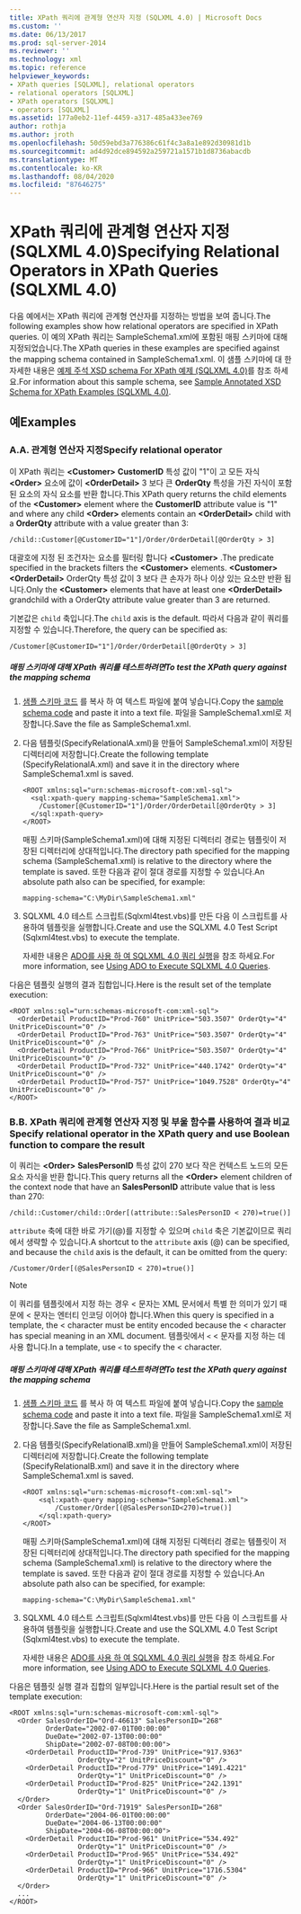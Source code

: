 ```yaml
---
title: XPath 쿼리에 관계형 연산자 지정 (SQLXML 4.0) | Microsoft Docs
ms.custom: ''
ms.date: 06/13/2017
ms.prod: sql-server-2014
ms.reviewer: ''
ms.technology: xml
ms.topic: reference
helpviewer_keywords:
- XPath queries [SQLXML], relational operators
- relational operators [SQLXML]
- XPath operators [SQLXML]
- operators [SQLXML]
ms.assetid: 177a0eb2-11ef-4459-a317-485a433ee769
author: rothja
ms.author: jroth
ms.openlocfilehash: 50d59ebd3a776386c61f4c3a8a1e892d30981d1b
ms.sourcegitcommit: ad4d92dce894592a259721a1571b1d8736abacdb
ms.translationtype: MT
ms.contentlocale: ko-KR
ms.lasthandoff: 08/04/2020
ms.locfileid: "87646275"
---
```

# <a name="specifying-relational-operators-in-xpath-queries-sqlxml-40"></a><span data-ttu-id="1232e-102">XPath 쿼리에 관계형 연산자 지정(SQLXML 4.0)</span><span class="sxs-lookup"><span data-stu-id="1232e-102">Specifying Relational Operators in XPath Queries (SQLXML 4.0)</span></span>
  <span data-ttu-id="1232e-103">다음 예에서는 XPath 쿼리에 관계형 연산자를 지정하는 방법을 보여 줍니다.</span><span class="sxs-lookup"><span data-stu-id="1232e-103">The following examples show how relational operators are specified in XPath queries.</span></span> <span data-ttu-id="1232e-104">이 예의 XPath 쿼리는 SampleSchema1.xml에 포함된 매핑 스키마에 대해 지정되었습니다.</span><span class="sxs-lookup"><span data-stu-id="1232e-104">The XPath queries in these examples are specified against the mapping schema contained in SampleSchema1.xml.</span></span> <span data-ttu-id="1232e-105">이 샘플 스키마에 대 한 자세한 내용은 [예제 주석 XSD schema For XPath 예제 &#40;SQLXML 4.0&#41;](sample-annotated-xsd-schema-for-xpath-examples-sqlxml-4-0.md)를 참조 하세요.</span><span class="sxs-lookup"><span data-stu-id="1232e-105">For information about this sample schema, see [Sample Annotated XSD Schema for XPath Examples &#40;SQLXML 4.0&#41;](sample-annotated-xsd-schema-for-xpath-examples-sqlxml-4-0.md).</span></span>  
  
## <a name="examples"></a><span data-ttu-id="1232e-106">예</span><span class="sxs-lookup"><span data-stu-id="1232e-106">Examples</span></span>  
  
### <a name="a-specify-relational-operator"></a><span data-ttu-id="1232e-107">A.</span><span class="sxs-lookup"><span data-stu-id="1232e-107">A.</span></span> <span data-ttu-id="1232e-108">관계형 연산자 지정</span><span class="sxs-lookup"><span data-stu-id="1232e-108">Specify relational operator</span></span>  
 <span data-ttu-id="1232e-109">이 XPath 쿼리는 **\<Customer>** **CustomerID** 특성 값이 "1"이 고 모든 자식 **\<Order>** 요소에 값이 **\<OrderDetail>** 3 보다 큰 **OrderQty** 특성을 가진 자식이 포함 된 요소의 자식 요소를 반환 합니다.</span><span class="sxs-lookup"><span data-stu-id="1232e-109">This XPath query returns the child elements of the **\<Customer>** element where the **CustomerID** attribute value is "1" and where any child **\<Order>** elements contain an **\<OrderDetail>** child with a **OrderQty** attribute with a value greater than 3:</span></span>  
  
```  
/child::Customer[@CustomerID="1"]/Order/OrderDetail[@OrderQty > 3]  
```  
  
 <span data-ttu-id="1232e-110">대괄호에 지정 된 조건자는 요소를 필터링 합니다 **\<Customer>** .</span><span class="sxs-lookup"><span data-stu-id="1232e-110">The predicate specified in the brackets filters the **\<Customer>** elements.</span></span> <span data-ttu-id="1232e-111">**\<Customer>** **\<OrderDetail>** OrderQty 특성 값이 3 보다 큰 손자가 하나 이상 있는 요소만 반환 됩니다.</span><span class="sxs-lookup"><span data-stu-id="1232e-111">Only the **\<Customer>** elements that have at least one **\<OrderDetail>** grandchild with a OrderQty attribute value greater than 3 are returned.</span></span>  
  
 <span data-ttu-id="1232e-112">기본값은 `child` 축입니다.</span><span class="sxs-lookup"><span data-stu-id="1232e-112">The `child` axis is the default.</span></span> <span data-ttu-id="1232e-113">따라서 다음과 같이 쿼리를 지정할 수 있습니다.</span><span class="sxs-lookup"><span data-stu-id="1232e-113">Therefore, the query can be specified as:</span></span>  
  
```  
/Customer[@CustomerID="1"]/Order/OrderDetail[@OrderQty > 3]  
```  
  
##### <a name="to-test-the-xpath-query-against-the-mapping-schema"></a><span data-ttu-id="1232e-114">매핑 스키마에 대해 XPath 쿼리를 테스트하려면</span><span class="sxs-lookup"><span data-stu-id="1232e-114">To test the XPath query against the mapping schema</span></span>  
  
1.  <span data-ttu-id="1232e-115">[샘플 스키마 코드](sample-annotated-xsd-schema-for-xpath-examples-sqlxml-4-0.md) 를 복사 하 여 텍스트 파일에 붙여 넣습니다.</span><span class="sxs-lookup"><span data-stu-id="1232e-115">Copy the [sample schema code](sample-annotated-xsd-schema-for-xpath-examples-sqlxml-4-0.md) and paste it into a text file.</span></span> <span data-ttu-id="1232e-116">파일을 SampleSchema1.xml로 저장합니다.</span><span class="sxs-lookup"><span data-stu-id="1232e-116">Save the file as SampleSchema1.xml.</span></span>  
  
2.  <span data-ttu-id="1232e-117">다음 템플릿(SpecifyRelationalA.xml)을 만들어 SampleSchema1.xml이 저장된 디렉터리에 저장합니다.</span><span class="sxs-lookup"><span data-stu-id="1232e-117">Create the following template (SpecifyRelationalA.xml) and save it in the directory where SampleSchema1.xml is saved.</span></span>  
  
    ```  
    <ROOT xmlns:sql="urn:schemas-microsoft-com:xml-sql">  
      <sql:xpath-query mapping-schema="SampleSchema1.xml">  
        /Customer[@CustomerID="1"]/Order/OrderDetail[@OrderQty > 3]  
      </sql:xpath-query>  
    </ROOT>  
    ```  
  
     <span data-ttu-id="1232e-118">매핑 스키마(SampleSchema1.xml)에 대해 지정된 디렉터리 경로는 템플릿이 저장된 디렉터리에 상대적입니다.</span><span class="sxs-lookup"><span data-stu-id="1232e-118">The directory path specified for the mapping schema (SampleSchema1.xml) is relative to the directory where the template is saved.</span></span> <span data-ttu-id="1232e-119">또한 다음과 같이 절대 경로를 지정할 수 있습니다.</span><span class="sxs-lookup"><span data-stu-id="1232e-119">An absolute path also can be specified, for example:</span></span>  
  
    ```  
    mapping-schema="C:\MyDir\SampleSchema1.xml"  
    ```  
  
3.  <span data-ttu-id="1232e-120">SQLXML 4.0 테스트 스크립트(Sqlxml4test.vbs)를 만든 다음 이 스크립트를 사용하여 템플릿을 실행합니다.</span><span class="sxs-lookup"><span data-stu-id="1232e-120">Create and use the SQLXML 4.0 Test Script (Sqlxml4test.vbs) to execute the template.</span></span>  
  
     <span data-ttu-id="1232e-121">자세한 내용은 [ADO를 사용 하 여 SQLXML 4.0 쿼리 실행](../../sqlxml/using-ado-to-execute-sqlxml-4-0-queries.md)을 참조 하세요.</span><span class="sxs-lookup"><span data-stu-id="1232e-121">For more information, see [Using ADO to Execute SQLXML 4.0 Queries](../../sqlxml/using-ado-to-execute-sqlxml-4-0-queries.md).</span></span>  
  
 <span data-ttu-id="1232e-122">다음은 템플릿 실행의 결과 집합입니다.</span><span class="sxs-lookup"><span data-stu-id="1232e-122">Here is the result set of the template execution:</span></span>  
  
```  
<ROOT xmlns:sql="urn:schemas-microsoft-com:xml-sql">  
  <OrderDetail ProductID="Prod-760" UnitPrice="503.3507" OrderQty="4" UnitPriceDiscount="0" />   
  <OrderDetail ProductID="Prod-763" UnitPrice="503.3507" OrderQty="4" UnitPriceDiscount="0" />   
  <OrderDetail ProductID="Prod-766" UnitPrice="503.3507" OrderQty="4" UnitPriceDiscount="0" />   
  <OrderDetail ProductID="Prod-732" UnitPrice="440.1742" OrderQty="4" UnitPriceDiscount="0" />   
  <OrderDetail ProductID="Prod-757" UnitPrice="1049.7528" OrderQty="4" UnitPriceDiscount="0" />   
</ROOT>  
```  
  
### <a name="b-specify-relational-operator-in-the-xpath-query-and-use-boolean-function-to-compare-the-result"></a><span data-ttu-id="1232e-123">B.</span><span class="sxs-lookup"><span data-stu-id="1232e-123">B.</span></span> <span data-ttu-id="1232e-124">XPath 쿼리에 관계형 연산자 지정 및 부울 함수를 사용하여 결과 비교</span><span class="sxs-lookup"><span data-stu-id="1232e-124">Specify relational operator in the XPath query and use Boolean function to compare the result</span></span>  
 <span data-ttu-id="1232e-125">이 쿼리는 **\<Order>** **SalesPersonID** 특성 값이 270 보다 작은 컨텍스트 노드의 모든 요소 자식을 반환 합니다.</span><span class="sxs-lookup"><span data-stu-id="1232e-125">This query returns all the **\<Order>** element children of the context node that have an **SalesPersonID** attribute value that is less than 270:</span></span>  
  
```  
/child::Customer/child::Order[(attribute::SalesPersonID < 270)=true()]  
```  
  
 <span data-ttu-id="1232e-126">`attribute` 축에 대한 바로 가기(@)를 지정할 수 있으며 `child` 축은 기본값이므로 쿼리에서 생략할 수 있습니다.</span><span class="sxs-lookup"><span data-stu-id="1232e-126">A shortcut to the `attribute` axis (@) can be specified, and because the `child` axis is the default, it can be omitted from the query:</span></span>  
  
```  
/Customer/Order[(@SalesPersonID < 270)=true()]  
```  
  
> [!NOTE]  
>  <span data-ttu-id="1232e-127">이 쿼리를 템플릿에서 지정 하는 경우 < 문자는 XML 문서에서 특별 한 의미가 있기 때문에 < 문자는 엔터티 인코딩 이어야 합니다.</span><span class="sxs-lookup"><span data-stu-id="1232e-127">When this query is specified in a template, the < character must be entity encoded because the < character has special meaning in an XML document.</span></span> <span data-ttu-id="1232e-128">템플릿에서 `<` < 문자를 지정 하는 데 사용 합니다.</span><span class="sxs-lookup"><span data-stu-id="1232e-128">In a template, use `<` to specify the < character.</span></span>  
  
##### <a name="to-test-the-xpath-query-against-the-mapping-schema"></a><span data-ttu-id="1232e-129">매핑 스키마에 대해 XPath 쿼리를 테스트하려면</span><span class="sxs-lookup"><span data-stu-id="1232e-129">To test the XPath query against the mapping schema</span></span>  
  
1.  <span data-ttu-id="1232e-130">[샘플 스키마 코드](sample-annotated-xsd-schema-for-xpath-examples-sqlxml-4-0.md) 를 복사 하 여 텍스트 파일에 붙여 넣습니다.</span><span class="sxs-lookup"><span data-stu-id="1232e-130">Copy the [sample schema code](sample-annotated-xsd-schema-for-xpath-examples-sqlxml-4-0.md) and paste it into a text file.</span></span> <span data-ttu-id="1232e-131">파일을 SampleSchema1.xml로 저장합니다.</span><span class="sxs-lookup"><span data-stu-id="1232e-131">Save the file as SampleSchema1.xml.</span></span>  
  
2.  <span data-ttu-id="1232e-132">다음 템플릿(SpecifyRelationalB.xml)을 만들어 SampleSchema1.xml이 저장된 디렉터리에 저장합니다.</span><span class="sxs-lookup"><span data-stu-id="1232e-132">Create the following template (SpecifyRelationalB.xml) and save it in the directory where SampleSchema1.xml is saved.</span></span>  
  
    ```  
    <ROOT xmlns:sql="urn:schemas-microsoft-com:xml-sql">  
        <sql:xpath-query mapping-schema="SampleSchema1.xml">  
            /Customer/Order[(@SalesPersonID<270)=true()]  
        </sql:xpath-query>  
    </ROOT>  
    ```  
  
     <span data-ttu-id="1232e-133">매핑 스키마(SampleSchema1.xml)에 대해 지정된 디렉터리 경로는 템플릿이 저장된 디렉터리에 상대적입니다.</span><span class="sxs-lookup"><span data-stu-id="1232e-133">The directory path specified for the mapping schema (SampleSchema1.xml) is relative to the directory where the template is saved.</span></span> <span data-ttu-id="1232e-134">또한 다음과 같이 절대 경로를 지정할 수 있습니다.</span><span class="sxs-lookup"><span data-stu-id="1232e-134">An absolute path also can be specified, for example:</span></span>  
  
    ```  
    mapping-schema="C:\MyDir\SampleSchema1.xml"  
    ```  
  
3.  <span data-ttu-id="1232e-135">SQLXML 4.0 테스트 스크립트(Sqlxml4test.vbs)를 만든 다음 이 스크립트를 사용하여 템플릿을 실행합니다.</span><span class="sxs-lookup"><span data-stu-id="1232e-135">Create and use the SQLXML 4.0 Test Script (Sqlxml4test.vbs) to execute the template.</span></span>  
  
     <span data-ttu-id="1232e-136">자세한 내용은 [ADO를 사용 하 여 SQLXML 4.0 쿼리 실행](../../sqlxml/using-ado-to-execute-sqlxml-4-0-queries.md)을 참조 하세요.</span><span class="sxs-lookup"><span data-stu-id="1232e-136">For more information, see [Using ADO to Execute SQLXML 4.0 Queries](../../sqlxml/using-ado-to-execute-sqlxml-4-0-queries.md).</span></span>  
  
 <span data-ttu-id="1232e-137">다음은 템플릿 실행 결과 집합의 일부입니다.</span><span class="sxs-lookup"><span data-stu-id="1232e-137">Here is the partial result set of the template execution:</span></span>  
  
```  
<ROOT xmlns:sql="urn:schemas-microsoft-com:xml-sql">  
  <Order SalesOrderID="Ord-46613" SalesPersonID="268"   
         OrderDate="2002-07-01T00:00:00"   
         DueDate="2002-07-13T00:00:00"   
         ShipDate="2002-07-08T00:00:00">  
    <OrderDetail ProductID="Prod-739" UnitPrice="917.9363"   
                 OrderQty="2" UnitPriceDiscount="0" />   
    <OrderDetail ProductID="Prod-779" UnitPrice="1491.4221"   
                 OrderQty="1" UnitPriceDiscount="0" />   
    <OrderDetail ProductID="Prod-825" UnitPrice="242.1391"   
                 OrderQty="1" UnitPriceDiscount="0" />   
  </Order>  
  <Order SalesOrderID="Ord-71919" SalesPersonID="268"  
         OrderDate="2004-06-01T00:00:00"   
         DueDate="2004-06-13T00:00:00"   
         ShipDate="2004-06-08T00:00:00">  
    <OrderDetail ProductID="Prod-961" UnitPrice="534.492"   
                 OrderQty="1" UnitPriceDiscount="0" />   
    <OrderDetail ProductID="Prod-965" UnitPrice="534.492"   
                 OrderQty="1" UnitPriceDiscount="0" />   
    <OrderDetail ProductID="Prod-966" UnitPrice="1716.5304"   
                 OrderQty="1" UnitPriceDiscount="0" />   
  </Order>  
  ...  
</ROOT>  
```  
  
  
